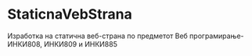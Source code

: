 # StaticnaVebStrana
Изработка на статична веб-страна по предметот Веб програмирање- ИНКИ808, ИНКИ809 и ИНКИ885
